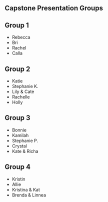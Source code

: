Capstone Presentation Groups
-----------

## Group 1

- Rebecca
- Bri
- Rachel
- Calla

## Group 2

- Katie
- Stephanie K.
- Lily & Cate
- Rachelle
- Holly

## Group 3

- Bonnie
- Kamilah
- Stephanie P.
- Crystal
- Kate & Richa

## Group 4

- Kristin
- Allie
- Kristina & Kat
- Brenda & Linnea
